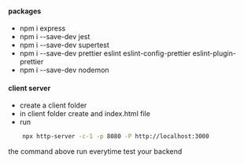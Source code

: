 #### packages
- npm i express
- npm i --save-dev jest
- npm i --save-dev supertest
- npm i --save-dev prettier eslint eslint-config-prettier eslint-plugin-prettier
- npm i --save-dev nodemon

#### client server
- create a client folder
- in client folder create and index.html file
- run
```bash
    npx http-server -c-1 -p 8080 -P http://localhost:3000
```
the command above run everytime test your backend